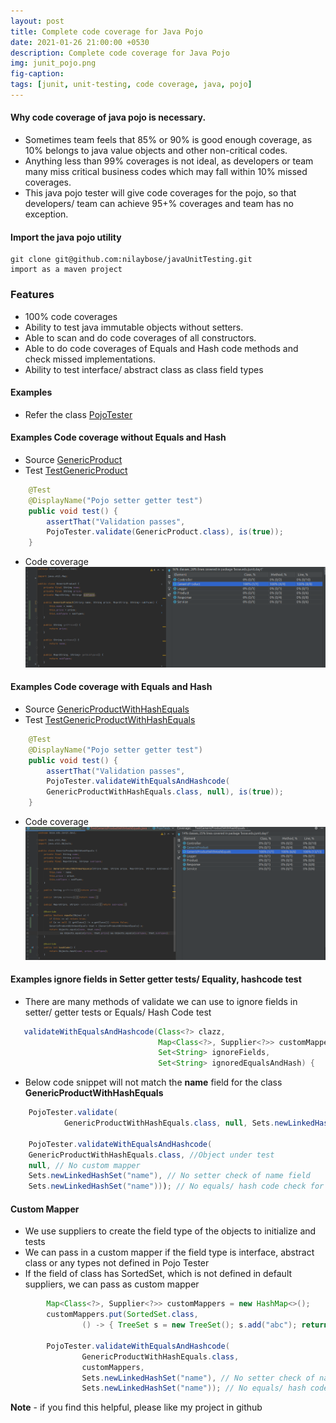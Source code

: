 ```yaml
---
layout: post
title: Complete code coverage for Java Pojo
date: 2021-01-26 21:00:00 +0530
description: Complete code coverage for Java Pojo
img: junit_pojo.png
fig-caption: 
tags: [junit, unit-testing, code coverage, java, pojo]
---
```


#### Why code coverage of java pojo is necessary.

- Sometimes team feels that 85% or 90% is good enough coverage, as 10% belongs to java value objects and other non-critical codes.
- Anything less than 99% coverages is not ideal, as developers or team many miss critical business codes which may fall within 10% missed coverages.
- This java pojo tester will give code coverages for the pojo, so that developers/ team can achieve 95+% coverages and team has no exception.

#### Import the java pojo utility
```
git clone git@github.com:nilaybose/javaUnitTesting.git
import as a maven project
```

### Features

- 100% code coverages
- Ability to test java immutable objects without setters.
- Able to scan and do code coverages of all constructors.
- Able to do code coverages of Equals and Hash code methods and check missed implementations.
- Ability to test interface/ abstract class as class field types

#### Examples
- Refer the class [PojoTester](https://github.com/nilaybose/javaUnitTesting/blob/master/src/test/java/bose/edu/junit/util/PojoTester.java)
 
#### Examples Code coverage without Equals and Hash 
- Source [GenericProduct](https://github.com/nilaybose/javaUnitTesting/blob/master/src/main/java/bose/edu/junit/day1/GenericProduct.java)
- Test [TestGenericProduct](https://github.com/nilaybose/javaUnitTesting/blob/master/src/test/java/bose/edu/junit/day1/TestGenericProduct.java)
```java
    @Test
    @DisplayName("Pojo setter getter test")
    public void test() {
        assertThat("Validation passes", 
        PojoTester.validate(GenericProduct.class), is(true));
    }
```
- Code coverage
![Code Coverage](/assets/img/pojo_wohe.png)

#### Examples Code coverage with Equals and Hash 

- Source [GenericProductWithHashEquals](https://github.com/nilaybose/javaUnitTesting/blob/master/src/main/java/bose/edu/junit/day1/GenericProductWithHashEquals.java)
- Test [TestGenericProductWithHashEquals](https://github.com/nilaybose/javaUnitTesting/blob/master/src/test/java/bose/edu/junit/day1/TestGenericProductWithHashEquals.java)
```java
    @Test
    @DisplayName("Pojo setter getter test")
    public void test() {
        assertThat("Validation passes",
        PojoTester.validateWithEqualsAndHashcode(
        GenericProductWithHashEquals.class, null), is(true));
    }
```
- Code coverage
  ![Code Coverage](/assets/img/pojo_whe.png)
  
#### Examples ignore fields in Setter getter tests/ Equality, hashcode test
- There are many methods of validate we can use to ignore fields in setter/ getter tests or Equals/ Hash Code test
```java
   validateWithEqualsAndHashcode(Class<?> clazz,
                                 Map<Class<?>, Supplier<?>> customMappers,
                                 Set<String> ignoreFields,
                                 Set<String> ignoredEqualsAndHash) {
```
- Below code snippet will not match the **name** field for the class **GenericProductWithHashEquals**
```java
    PojoTester.validate(
            GenericProductWithHashEquals.class, null, Sets.newLinkedHashSet("name"));

    PojoTester.validateWithEqualsAndHashcode(
    GenericProductWithHashEquals.class, //Object under test
    null, // No custom mapper
    Sets.newLinkedHashSet("name"), // No setter check of name field
    Sets.newLinkedHashSet("name"))); // No equals/ hash code check for name field
```

#### Custom Mapper
- We use suppliers to create the field type of the objects to initialize and tests
- We can pass in a custom mapper if the field type is interface, abstract class or any types not defined in Pojo Tester
- If the field of class has SortedSet, which is not defined in default suppliers, we can pass as custom mapper

```java
        Map<Class<?>, Supplier<?>> customMappers = new HashMap<>();
        customMappers.put(SortedSet.class, 
                () -> { TreeSet s = new TreeSet(); s.add("abc"); return s;});

        PojoTester.validateWithEqualsAndHashcode(
                GenericProductWithHashEquals.class,
                customMappers, 
                Sets.newLinkedHashSet("name"), // No setter check of name field
                Sets.newLinkedHashSet("name")); // No equals/ hash code check for name field
```


**Note** - if you find this helpful, please like my project in github